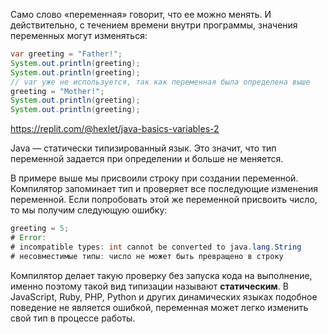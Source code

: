 Само слово «переменная» говорит, что ее можно менять. И действительно, с течением времени внутри программы, значения переменных могут изменяться:

```java
var greeting = "Father!";
System.out.println(greeting);
System.out.println(greeting);
// var уже не используется, так как переменная была определена выше
greeting = "Mother!";
System.out.println(greeting);
System.out.println(greeting);
```

https://replit.com/@hexlet/java-basics-variables-2

Java — статически типизированный язык. Это значит, что тип переменной задается при определении и больше не меняется.

В примере выше мы присвоили строку при создании переменной. Компилятор запоминает тип и проверяет все последующие изменения переменной. Если попробовать этой же переменной присвоить число, то мы получим следующую ошибку:

```java
greeting = 5;
# Error:
# incompatible types: int cannot be converted to java.lang.String
# несовместимые типы: число не может быть превращено в строку
```

Компилятор делает такую проверку без запуска кода на выполнение, именно поэтому такой вид типизации называют **статическим**. В JavaScript, Ruby, PHP, Python и других динамических языках подобное поведение не является ошибкой, переменная может легко изменить свой тип в процессе работы.
